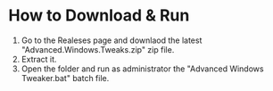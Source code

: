 # How to Download & Run
1. Go to the Realeses page and downlaod the latest "Advanced.Windows.Tweaks.zip" zip file.
2. Extract it.
3. Open the folder and run as administrator the "Advanced Windows Tweaker.bat" batch file.
